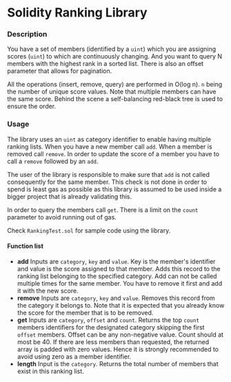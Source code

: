 # Solidity Ranking Library

### Description

You have a set of members (identified by a `uint`) which you are assigning scores (`uint`) to which are continuously changing. And you want to query N members with the highest rank in a sorted list. There is also an offset parameter that allows for pagination.

All the operations (insert, remove, query) are performed in O(log n). `n` being the number of unique score values. Note that multiple members can have the same score. Behind the scene a self-balancing red-black tree is used to ensure the order.

### Usage

The library uses an `uint` as category identifier to enable having multiple ranking lists. When you have a new member call `add`. When a member is removed call `remove`. In order to update the score of a member you have to call a `remove` followed by an `add`.

The user of the library is responsible to make sure that `add` is not called consequently for the same member. This check is not done in order to spend is least gas as possible as this library is assumed to be used inside a bigger project that is already validating this.

In order to query the members call `get`. There is a limit on the `count` parameter to avoid running out of gas.

Check `RankingTest.sol` for sample code using the library.

#### Function list

- **add** Inputs are `category`, `key` and `value`. Key is the member's identifier and value is the score assigned to that member. Adds this record to the ranking list belonging to the specified category. Add can not be called multiple times for the same member. You have to remove it first and add it with the new score.
- **remove** Inputs are `category`, `key` and `value`. Removes this record from the category it belongs to. Note that it is expected that you already know the score for the member that is to be removed.
- **get** Inputs are `category`, `offset` and `count`. Returns the top `count` members identifiers for the designated category skipping the first `offset` members. Offset can be any non-negative value. Count should at most be 40. If there are less members than requested, the returned array is padded with zero values. Hence it is strongly recommended to avoid using zero as a member identifier.
- **length** Input is the `category`. Returns the total number of members that exist in this ranking list.


